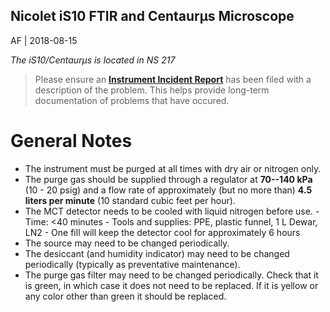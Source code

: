 Nicolet iS10 FTIR and Centaurμs Microscope
--------
AF | 2018-08-15

*The iS10/Centaurμs is located in NS 217*

> Please ensure an [**Instrument Incident Report**](https://docs.google.com/forms/d/e/1FAIpQLSc96MiK73kKP06KEZpR0-O7zETCLvWgQtLp_bKEynosUKqpNg/viewform) has been filed with a description of the problem.  This helps provide long-term documentation of problems that have occured.

# General Notes
- The instrument must be purged at all times with dry air or nitrogen only.
- The purge gas should be supplied through a regulator at **70--140 kPa** (10 - 20 psig) and a flow rate of approximately (but no more than) **4.5 liters per minute** (10 standard cubic feet per hour).
- The MCT detector needs to be cooled with liquid nitrogen before use.
      - Time: <40 minutes
      - Tools and supplies: PPE, plastic funnel, 1 L Dewar, LN2
      - One fill will keep the detector cool for approximately 6 hours
- The source may need to be changed periodically.
- The desiccant (and humidity indicator) may need to be changed periodically (typically as preventative maintenance).
- The purge gas filter may need to be changed periodically.  Check that it is green, in which case it does not need to be replaced.  If it is yellow or any color other than green it should be replaced.
